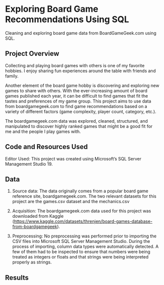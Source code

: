 # Exploring Board Game Recommendations Using SQL
Cleaning and exploring board game data from BoardGameGeek.com using SQL.

## Project Overview
Collecting and playing board games with others is one of my favorite hobbies. I enjoy sharing fun experiences around the table with friends and family. 

Another element of the board game hobby is discovering and exploring new games to share with others. With the ever-increasing amount of board games published each year, it can be difficult to find games that fit the tastes and preferences of my game group. This project aims to use data from boardgamegeek.com to find game recommendations based on a variety of different factors (game complexity, player count, category, etc.). 

The boardgamegeek.com data was explored, cleaned, structured, and manipulated to discover highly ranked games that might be a good fit for me and the people I play games with. 

## Code and Resources Used
Editor Used: This project was created using Microsoft’s SQL Server Management Studio 19.

## Data
1. Source data: The data originally comes from a popular board game reference site, boardgamegeek.com. The two relevant datasets for this project are the games.csv dataset and the mechanics.csv

2. Acquisition: The boardgamegeek.com data used for this project was downloaded from Kaggle (https://www.kaggle.com/datasets/threnjen/board-games-database-from-boardgamegeek).
  
3. Preprocessing: No preprocessing was performed prior to importing the CSV files into Microsoft SQL Server Management Studio. During the process of importing, column data types were automatically detected. A few of them had to be inspected to ensure that numbers were being treated as integers or floats and that strings were being interpreted properly as strings. 

## Results
